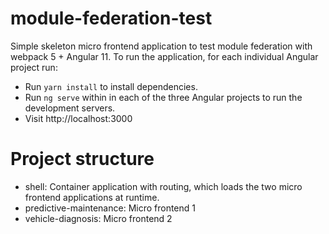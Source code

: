 # module-federation-test
Simple skeleton micro frontend application to test module federation with webpack 5 + Angular 11.
To run the application, for each individual Angular project run:
- Run `yarn install` to install dependencies.
- Run `ng serve` within in each of the three Angular projects to run the development servers.
- Visit http://localhost:3000

# Project structure
- shell: Container application with routing, which loads the two micro frontend applications at runtime.
- predictive-maintenance: Micro frontend 1
- vehicle-diagnosis: Micro frontend 2
